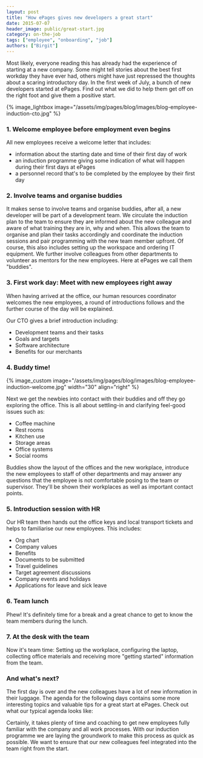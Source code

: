 ```yaml
---
layout: post
title: "How ePages gives new developers a great start"
date: 2015-07-07
header_image: public/great-start.jpg
category: on-the-job
tags: ["employee", "onboarding", "job"]
authors: ["Birgit"]
---
```


Most likely, everyone reading this has already had the experience of starting at a new company.
Some might tell stories about the best first workday they have ever had, others might have just repressed the thoughts about a scaring introductory day.
In the first week of July, a bunch of new developers started at ePages.
Find out what we did to help them get off on the right foot and give them a positive start.

{% image_lightbox image="/assets/img/pages/blog/images/blog-employee-induction-cto.jpg" %}

### 1. Welcome employee before employment even begins

All new employees receive a welcome letter that includes:

* information about the starting date and time of their first day of work
* an induction programme giving some indication of what will happen during their first days at ePages
* a personnel record that's to be completed by the employee by their first day

### 2. Involve teams and organise buddies

It makes sense to involve teams and organise buddies, after all, a new developer will be part of a development team.
We circulate the induction plan to the team to ensure they are informed about the new colleague and aware of what training they are in, why and when.
This allows the team to organise and plan their tasks accordingly and coordinate the induction sessions and pair programming with the new team member upfront.
Of course, this also includes setting up the workspace and ordering IT equipment.
We further involve colleagues from other departments to volunteer as mentors for the new employees.
Here at ePages we call them "buddies".

### 3. First work day: Meet with new employees right away

When having arrived at the office, our human resources coordinator welcomes the new employees, a round of introductions follows and the further course of the day will be explained.

Our CTO gives a brief introduction including:

* Development teams and their tasks
* Goals and targets
* Software architecture
* Benefits for our merchants

### 4. Buddy time!

{% image_custom image="/assets/img/pages/blog/images/blog-employee-induction-welcome.jpg" width="30" align="right" %}

Next we get the newbies into contact with their buddies and off they go exploring the office.
This is all about settling-in and clarifying feel-good issues such as:

* Coffee machine
* Rest rooms
* Kitchen use
* Storage areas
* Office systems
* Social rooms

Buddies show the layout of the offices and the new workplace, introduce the new employees to staff of other departments and may answer any questions that the employee is not comfortable posing to the team or supervisor.
They'll be shown their workplaces as well as important contact points.

### 5. Introduction session with HR

Our HR team then hands out the office keys and local transport tickets and helps to familiarise our new employees.
This includes:

* Org chart
* Company values
* Benefits
* Documents to be submitted
* Travel guidelines
* Target agreement discussions
* Company events and holidays
* Applications for leave and sick leave

### 6. Team lunch

Phew! It's definitely time for a break and a great chance to get to know the team members during the lunch.

### 7. At the desk with the team

Now it's team time: Setting up the workplace, configuring the laptop, collecting office materials and receiving more "getting started" information from the team.

### And what's next?

The first day is over and the new colleagues have a lot of new information in their luggage.
The agenda for the following days contains some more interesting topics and valuable tips for a great start at ePages.
Check out what our typical agenda looks like:

Certainly, it takes plenty of time and coaching to get new employees fully familiar with the company and all work processes.
With our induction programme we are laying the groundwork to make this process as quick as possible.
We want to ensure that our new colleagues feel integrated into the team right from the start.
